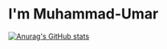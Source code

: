 # I'm Muhammad-Umar


[![Anurag's GitHub stats](https://github-readme-stats.vercel.app/api?username=muhammad-umar-9)](https://github.com/muhammad-umar-9/github-readme-stats)
